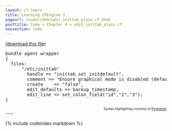 ```yaml
---
layout: cf-learn
title: Learning CFEngine 3
pageurl: /code/ch04/edit_inittab_plain.cf.html
posttitle: Code > Chapter 4 > edit_inittab_plain.cf
navsection: code
---
```


[(download this file)](https://raw.github.com/zzamboni/cf-learn.info/master/src/ch04/edit_inittab_plain.cf)

<div class="highlight"><pre><span class="k">bundle</span> <span class="k">agent</span> <span class="nf">wrapper</span>
<span class="p">{</span>
  <span class="kd">files</span><span class="p">:</span> 
      <span class="s">&quot;/etc/inittab&quot;</span>
        <span class="kr">handle</span> <span class="o">=&gt;</span> <span class="s">&quot;inittab_set_initdefault&quot;</span><span class="p">,</span>
        <span class="kr">comment</span> <span class="o">=&gt;</span> <span class="s">&quot;Ensure graphical mode is disabled (default runmode=3)&quot;</span><span class="p">,</span>
        <span class="kr">create</span>    <span class="o">=&gt;</span> <span class="s">&quot;false&quot;</span><span class="p">,</span>
        <span class="kr">edit_defaults</span> <span class="o">=&gt;</span> <span class="nf">backup_timestamp</span><span class="p">,</span> 
        <span class="kr">edit_line</span> <span class="o">=&gt;</span> <span class="nf">set_colon_field</span><span class="p">(</span><span class="s">&quot;id&quot;</span><span class="p">,</span><span class="s">&quot;2&quot;</span><span class="p">,</span><span class="s">&quot;3&quot;</span><span class="p">);</span> 
<span class="p">}</span>
</pre></div>

<div align="right"><font size="-2">Syntax highlighting courtesy of <a href="http://blog.zzamboni.org/cfengine3-lexer-for-pygments">Pygments</a></font></div>
----

{% include codeindex.markdown %}
